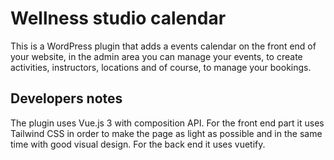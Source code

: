 # Wellness studio calendar
This is a WordPress plugin that adds a events calendar on the front end of your website, in the admin area you can manage your events, to create activities, instructors, locations and of course, to manage your bookings.

## Developers notes
The plugin uses Vue.js 3 with composition API. For the front end part it uses Tailwind CSS in order to make the page as light as possible and in the same time with good visual design. For the back end it uses vuetify.


